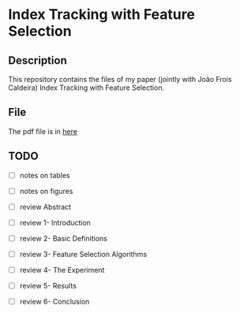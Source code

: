 Index Tracking with Feature Selection
=======

## Description

This repository contains the files of my paper (jointly with João Frois Caldeira) Index Tracking with Feature Selection.

## File

The pdf file is in [here](./it-featsel.pdf)

## TODO

- [ ] notes on tables
- [ ] notes on figures
- [ ] review Abstract
- [ ] review 1- Introduction
- [ ] review 2- Basic Definitions
- [ ] review 3- Feature Selection Algorithms
- [ ] review 4- The Experiment
- [ ] review 5- Results
- [ ] review 6- Conclusion


